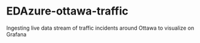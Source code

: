 # EDAzure-ottawa-traffic
Ingesting live data stream of traffic incidents around Ottawa to visualize on Grafana
